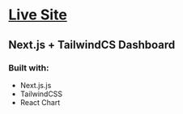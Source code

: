 <h1><a href="https://nextjs-tailwind-gallery-app.vercel.app/"> Live Site </a></h1>

<h2>Next.js + TailwindCS Dashboard </h2>

<h3>Built with:</h3>
<ul>
<li>Next.js.js</li>
<li>TailwindCSS</li>
<li>React Chart</li>
</ul>
